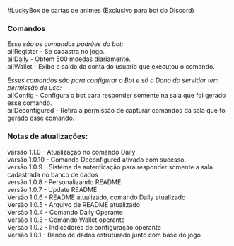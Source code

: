 ﻿#LuckyBox de cartas de animes (Exclusivo para bot do Discord)

### Comandos

<i>Esse são os comandos padrões do bot:</i> <br />
ai!Register - Se cadastra no jogo. <br />
ai!Daily - Obtem 500 moedas diariamente. <br />
ai!Wallet - Exibe o saldo da conta do usuario que executou o comando. <br />

<i>Esses comandos são para configurar o Bot e só o Dono do servidor tem permissão de uso:</i> <br />
ai!Config - Configura o bot para responder somente na sala que foi gerado esse comando. <br />
ai!Deconfigured - Retira a permissão de capturar comandos da sala que foi gerado esse comando. <br />

### Notas de atualizações:

varsão 1.1.0 - Atualização no comando Daily <br />
varsão 1.0.10 - Comando Deconfigured ativado com sucesso. <br />
versão 1.0.9 - Sistema de autenticação para responder somente a sala cadastrada no banco de dados <br />
versão 1.0.8 - Personalizando README <br />
versão 1.0.7 - Update README <br />
Versão 1.0.6 - README atualizado, comando Daily atualizado <br />
Versão 1.0.5 - Arquivo de README atualizado <br />
Versão 1.0.4 - Comando Daily Operante <br />
Versão 1.0.3 - Comando Wallet operante <br />
Versão 1.0.2 - Indicadores de configuração operante <br />
Versão 1.0.1 - Banco de dados estruturado junto com base do jogo <br />
